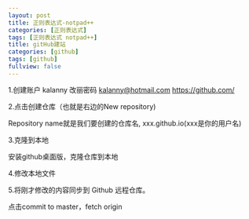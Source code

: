 ```yaml
---
layout: post
title: 正则表达式-notpad++
categories: [正则表达式]
tags: [正则表达式 notpad++]
title: gitHub建站
categories: [github]
tags: [github]
fullview: false
---
```

1.创建账户  kalanny  改丽密码   kalanny@hotmail.com   https://github.com/

2.点击创建仓库（也就是右边的New repository)

Repository name就是我们要创建的仓库名, xxx.github.io(xxx是你的用户名)

3.克隆到本地

安装github桌面版，克隆仓库到本地

4.修改本地文件

5.将刚才修改的内容同步到 Github 远程仓库。

点击commit to master，fetch origin
